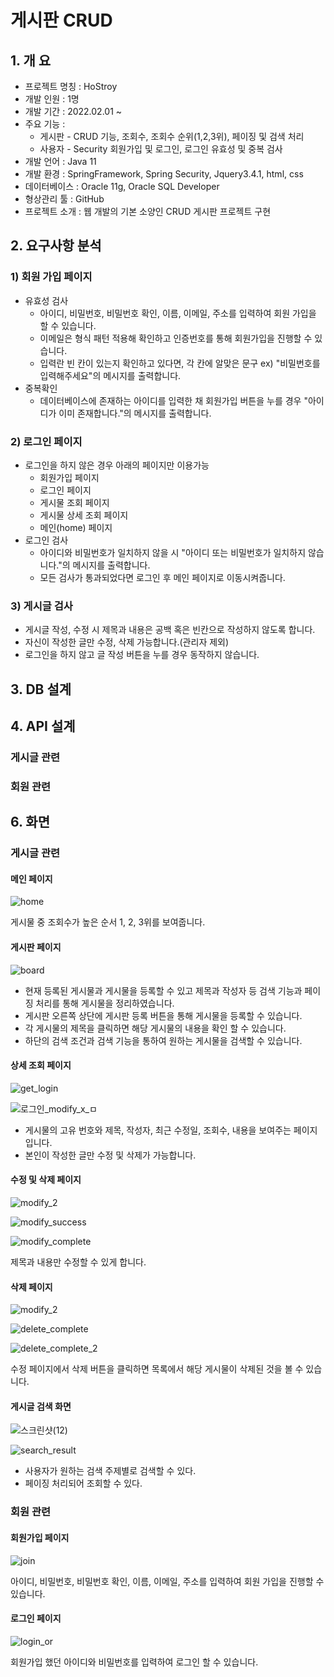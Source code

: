 # 게시판 CRUD
## 1. 개 요
- 프로젝트 명칭 : HoStroy
- 개발 인원 : 1명
- 개발 기간 : 2022.02.01 ~  
- 주요 기능 : 
  - 게시판 - CRUD 기능, 조회수, 조회수 순위(1,2,3위), 페이징 및 검색 처리
  - 사용자 - Security 회원가입 및 로그인, 로그인 유효성 및 중복 검사
- 개발 언어 : Java 11
- 개발 환경 : SpringFramework, Spring Security, Jquery3.4.1, html, css
- 데이터베이스 : Oracle 11g, Oracle SQL Developer
- 형상관리 툴 : GitHub
- 프로젝트 소개 : 웹 개발의 기본 소양인 CRUD 게시판 프로젝트 구현


## 2. 요구사항 분석
### 1) 회원 가입 페이지
  - 유효성 검사
    - 아이디, 비밀번호, 비밀번호 확인, 이름, 이메일, 주소를 입력하여 회원 가입을 할 수 있습니다.
    - 이메일은 형식 패턴 적용해 확인하고 인증번호를 통해 회원가입을 진행할 수 있습니다.
    - 입력란 빈 칸이 있는지 확인하고 있다면, 각 칸에 알맞은 문구 ex) "비밀번호를 입력해주세요"의 메시지를 출력합니다.
  - 중복확인
    - 데이터베이스에 존재하는 아이디를 입력한 채 회원가입 버튼을 누를 경우 "아이디가 이미 존재합니다."의 메시지를 출력합니다.

### 2) 로그인 페이지
  - 로그인을 하지 않은 경우 아래의 페이지만 이용가능
    - 회원가입 페이지
    - 로그인 페이지
    - 게시물 조회 페이지
    - 게시물 상세 조회 페이지
    - 메인(home) 페이지
  - 로그인 검사
    - 아이디와 비밀번호가 일치하지 않을 시 "아이디 또는 비밀번호가 일치하지 않습니다."의 메시지를 출력합니다.
    - 모든 검사가 통과되었다면 로그인 후 메인 페이지로 이동시켜줍니다.
   
### 3) 게시글 검사
  - 게시글 작성, 수정 시 제목과 내용은 공백 혹은 빈칸으로 작성하지 않도록 합니다.
  - 자신이 작성한 글만 수정, 삭제 가능합니다.(관리자 제외)
  - 로그인을 하지 않고 글 작성 버튼을 누를 경우 동작하지 않습니다.

## 3. DB 설계

## 4. API 설계
### 게시글 관련

### 회원 관련

## 6. 화면
### 게시글 관련
#### 메인 페이지

![home](https://user-images.githubusercontent.com/83334512/155679250-fa086db1-a73d-4b23-a8cc-47e60e29fc1d.PNG)


게시물 중 조회수가 높은 순서 1, 2, 3위를 보여줍니다.

#### 게시판 페이지

![board](https://user-images.githubusercontent.com/83334512/155679278-e8cd863c-728e-4d64-9dfd-727fb923724a.PNG)

- 현재 등록된 게시물과 게시물을 등록할 수 있고 제목과 작성자 등 검색 기능과 페이징 처리를 통해 게시물을 정리하였습니다. 
- 게시판 오른쪽 상단에 게시판 등록 버튼을 통해 게시물을 등록할 수 있습니다.
- 각 게시물의 제목을 클릭하면 해당 게시물의 내용을 확인 할 수 있습니다.
- 하단의 검색 조건과 검색 기능을 통하여 원하는 게시물을 검색할 수 있습니다.

#### 상세 조회 페이지

![get_login](https://user-images.githubusercontent.com/83334512/155680994-96f19a13-f8a1-4ddd-9088-2f7855dc1281.png)

![로그인_modify_x_ㅁ](https://user-images.githubusercontent.com/83334512/155680867-9dda3a6d-e575-4ad9-b473-62cbcb3740d4.png)


- 게시물의 고유 번호와 제목, 작성자, 최근 수정일, 조회수, 내용을 보여주는 페이지입니다.
- 본인이 작성한 글만 수정 및 삭제가 가능합니다.

#### 수정 및 삭제 페이지

![modify_2](https://user-images.githubusercontent.com/83334512/155681546-bb5ab729-a9ed-4370-bfbf-5a1f9e5dc411.PNG)

![modify_success](https://user-images.githubusercontent.com/83334512/155681586-587051ac-651c-407b-be17-540ef0ecbb6e.PNG)

![modify_complete](https://user-images.githubusercontent.com/83334512/155681905-48a16138-326e-43ed-81cb-7f07021dcdc2.PNG)

제목과 내용만 수정할 수 있게 합니다.

#### 삭제 페이지

![modify_2](https://user-images.githubusercontent.com/83334512/155682243-7992f104-9710-4d65-9db0-f665b7d1fe9a.PNG)

![delete_complete](https://user-images.githubusercontent.com/83334512/155682255-508d852a-01b2-41e7-83ae-fbe16ac4b506.PNG)

![delete_complete_2](https://user-images.githubusercontent.com/83334512/155682286-811c30ce-4910-483e-af9d-f498a07dec33.PNG)

수정 페이지에서 삭제 버튼을 클릭하면 목록에서 해당 게시물이 삭제된 것을 볼 수 있습니다.

#### 게시글 검색 화면

![스크린샷(12)](https://user-images.githubusercontent.com/83334512/155682895-eca8d758-b868-4c49-ba16-144d6d3aeff5.png)

![search_result](https://user-images.githubusercontent.com/83334512/155683381-8c5543dc-7f1a-43f6-b37c-61ddd7a05c67.png)

- 사용자가 원하는 검색 주제별로 검색할 수 있다.
- 페이징 처리되어 조회할 수 있다.

### 회원 관련
#### 회원가입 페이지

![join](https://user-images.githubusercontent.com/83334512/155676983-b46eac20-fd3e-464a-9d86-111a9acc4e69.PNG)

아이디, 비밀번호, 비밀번호 확인, 이름, 이메일, 주소를 입력하여 회원 가입을 진행할 수 있습니다.

#### 로그인 페이지

![login_or](https://user-images.githubusercontent.com/83334512/155677807-8c5807d4-eba9-4bef-a1d2-b8360bc981c2.PNG)

회원가입 했던 아이디와 비밀번호를 입력하여 로그인 할 수 있습니다.
